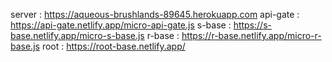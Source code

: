 server : https://aqueous-brushlands-89645.herokuapp.com
api-gate : https://api-gate.netlify.app/micro-api-gate.js
s-base : https://s-base.netlify.app/micro-s-base.js
r-base : https://r-base.netlify.app/micro-r-base.js
root : https://root-base.netlify.app/
